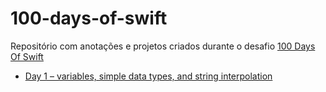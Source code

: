 # 100-days-of-swift

Repositório com anotações e projetos criados durante o desafio [100 Days Of Swift](https://www.hackingwithswift.com/100)

- [Day 1 – variables, simple data types, and string interpolation](dia-01-simple-data-types.playground/Contents.swift)
